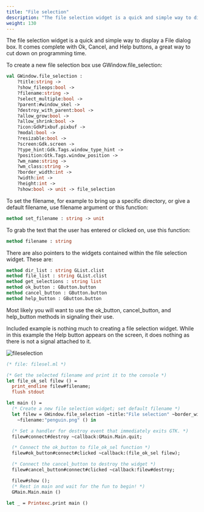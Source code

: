 ```yaml
---
title: "File selection"
description: "The file selection widget is a quick and simple way to display a File dialog box."
weight: 130
---
```


The file selection widget is a quick and simple way to display a File dialog box.
It comes complete with Ok, Cancel, and Help buttons, a great way to cut down on programming time.

To create a new file selection box use GWindow.file_selection:

``` ocaml
val GWindow.file_selection :
	?title:string ->
	?show_fileops:bool ->
	?filename:string ->
	?select_multiple:bool ->
	?parent:#window_skel ->
	?destroy_with_parent:bool ->
	?allow_grow:bool ->
	?allow_shrink:bool ->
	?icon:GdkPixbuf.pixbuf ->
	?modal:bool ->
	?resizable:bool ->
	?screen:Gdk.screen ->
	?type_hint:Gdk.Tags.window_type_hint ->
	?position:Gtk.Tags.window_position ->
	?wm_name:string ->
	?wm_class:string ->
	?border_width:int ->
	?width:int ->
	?height:int ->
	?show:bool -> unit -> file_selection
```
To set the filename, for example to bring up a specific directory, or give a default filename, use filename argument or this function:

``` ocaml
method set_filename : string -> unit
```
To grab the text that the user has entered or clicked on, use this function:

``` ocaml
method filename : string
```
There are also pointers to the widgets contained within the file selection widget. These are:

``` ocaml
method dir_list : string GList.clist
method file_list : string GList.clist
method get_selections : string list
method ok_button : GButton.button
method cancel_button : GButton.button
method help_button : GButton.button
```
Most likely you will want to use the ok_button, cancel_button, and help_button methods in signaling their use.

Included example is nothing much to creating a file selection widget. While in this example the Help button appears on the screen, it does nothing as there is not a signal attached to it.


![fileselection](../fileselection.jpg)

``` ocaml
(* file: filesel.ml *)

(* Get the selected filename and print it to the console *)
let file_ok_sel filew () =
  print_endline filew#filename;
  flush stdout

let main () =
  (* Create a new file selection widget; set default filename *)
  let filew = GWindow.file_selection ~title:"File selection" ~border_width:10
    ~filename:"penguin.png" () in

  (* Set a handler for destroy event that immediately exits GTK. *)
  filew#connect#destroy ~callback:GMain.Main.quit;

  (* Connect the ok_button to file_ok_sel function *)
  filew#ok_button#connect#clicked ~callback:(file_ok_sel filew);

  (* Connect the cancel_button to destroy the widget *)
  filew#cancel_button#connect#clicked ~callback:filew#destroy;

  filew#show ();
  (* Rest in main and wait for the fun to begin! *)
  GMain.Main.main ()

let _ = Printexc.print main ()
```
